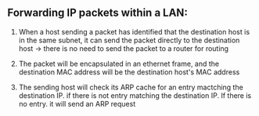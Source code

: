 ## Forwarding IP packets within a LAN: 

1) When a host sending a packet has identified that the destination host is in the same subnet, it can send the packet directly to the destination host
-> there is no need to send the packet to a router for routing

4) The packet will be encapsulated in an ethernet frame, and the destination MAC address will be the destination host's MAC address

5) The sending host will check its ARP cache for an entry mactching the destination IP. if there is not entry matching the destination IP. If there is no entry. it will send an ARP request
